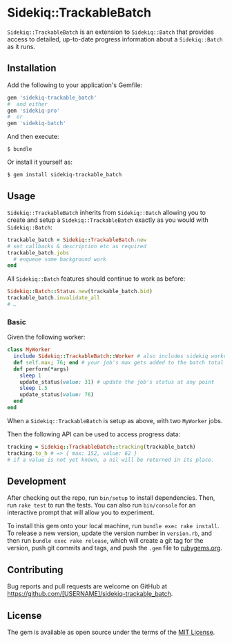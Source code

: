 # Sidekiq::TrackableBatch

`Sidekiq::TrackableBatch` is an extension to `Sidekiq::Batch` that provides access to detailed, up-to-date progress information about a `Sidekiq::Batch` as it runs.

## Installation

Add the following to your application's Gemfile:

```ruby
gem 'sidekiq-trackable_batch'
#  and either
gem 'sidekiq-pro'
#  or
gem 'sidekiq-batch'
```

And then execute:

    $ bundle

Or install it yourself as:

    $ gem install sidekiq-trackable_batch

## Usage

`Sidekiq::TrackableBatch` inherits from `Sidekiq::Batch` allowing you to create and setup a `Sidekiq::TrackableBatch` exactly as you would with `Sidekiq::Batch`:

```ruby
trackable_batch = Sidekiq::TrackableBatch.new
# set callbacks & description etc as required
trackable_batch.jobs
  # enqueue some background work
end
```

All `Sidekiq::Batch` features should continue to work as before:

```ruby
Sidekiq::Batch::Status.new(trackable_batch.bid)
trackable_batch.invalidate_all
# …
```

### Basic

Given the following worker:
```ruby
class MyWorker
  include Sidekiq::TrackableBatch::Worker # also includes sidekiq worker
  def self.max; 76; end # your job's max gets added to the batch total
  def perform(*args)
    sleep 1
    update_status(value: 31) # update the job's status at any point
    sleep 1.5
    update_status(value: 76)
  end
end
```

When a `Sidekiq::TrackableBatch` is setup as above, with two `MyWorker` jobs.

Then the following API can be used to access progress data:

```ruby
tracking = Sidekiq::TrackableBatch::tracking(trackable_batch)
tracking.to_h # => { max: 152, value: 62 }
# if a value is not yet known, a nil will be returned in its place.
```

## Development

After checking out the repo, run `bin/setup` to install dependencies. Then, run `rake test` to run the tests. You can also run `bin/console` for an interactive prompt that will allow you to experiment.

To install this gem onto your local machine, run `bundle exec rake install`. To release a new version, update the version number in `version.rb`, and then run `bundle exec rake release`, which will create a git tag for the version, push git commits and tags, and push the `.gem` file to [rubygems.org](https://rubygems.org).

## Contributing

Bug reports and pull requests are welcome on GitHub at https://github.com/[USERNAME]/sidekiq-trackable_batch.


## License

The gem is available as open source under the terms of the [MIT License](http://opensource.org/licenses/MIT).

